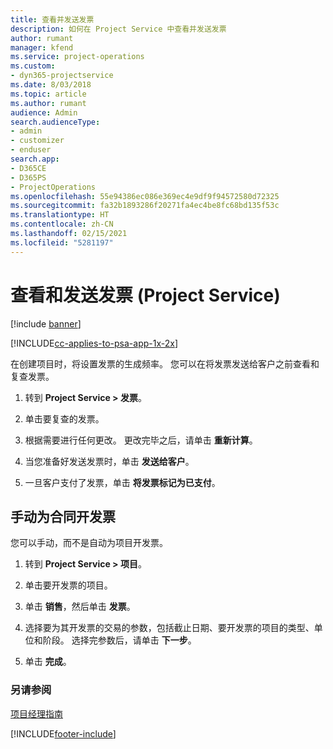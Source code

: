```yaml
---
title: 查看并发送发票
description: 如何在 Project Service 中查看并发送发票
author: rumant
manager: kfend
ms.service: project-operations
ms.custom:
- dyn365-projectservice
ms.date: 8/03/2018
ms.topic: article
ms.author: rumant
audience: Admin
search.audienceType:
- admin
- customizer
- enduser
search.app:
- D365CE
- D365PS
- ProjectOperations
ms.openlocfilehash: 55e94386ec086e369ec4e9df9f94572580d72325
ms.sourcegitcommit: fa32b1893286f20271fa4ec4be8fc68bd135f53c
ms.translationtype: HT
ms.contentlocale: zh-CN
ms.lasthandoff: 02/15/2021
ms.locfileid: "5281197"
---
```

# <a name="view-and-send-invoices-project-service"></a>查看和发送发票 (Project Service)

[!include [banner](../includes/psa-now-project-operations.md)]

[!INCLUDE[cc-applies-to-psa-app-1x-2x](../includes/cc-applies-to-psa-app-1x-2x.md)]

在创建项目时，将设置发票的生成频率。 您可以在将发票发送给客户之前查看和复查发票。  
  
1.  转到 **Project Service > 发票**。  
  
2.  单击要复查的发票。  
  
3.  根据需要进行任何更改。 更改完毕之后，请单击 **重新计算**。  
  
4.  当您准备好发送发票时，单击 **发送给客户**。  
  
5.  一旦客户支付了发票，单击 **将发票标记为已支付**。  
  
## <a name="manually-invoice-a-contract"></a>手动为合同开发票  
 您可以手动，而不是自动为项目开发票。  
  
1.  转到 **Project Service > 项目**。  
  
2.  单击要开发票的项目。  
  
3.  单击 **销售**，然后单击 **发票**。  
  
4.  选择要为其开发票的交易的参数，包括截止日期、要开发票的项目的类型、单位和阶段。 选择完参数后，请单击 **下一步**。  
  
5.  单击 **完成**。  
  
### <a name="see-also"></a>另请参阅  
 [项目经理指南](../psa/project-manager-guide.md)


[!INCLUDE[footer-include](../includes/footer-banner.md)]